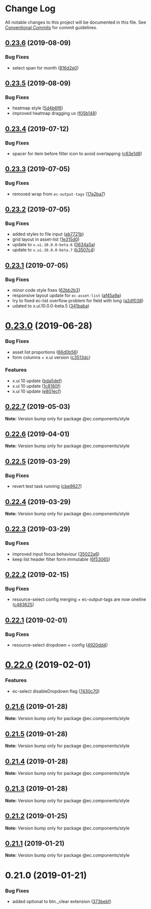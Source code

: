 # Change Log

All notable changes to this project will be documented in this file.
See [Conventional Commits](https://conventionalcommits.org) for commit guidelines.

## [0.23.6](https://github.com/entrecode/ec.components/compare/@ec.components/style@0.23.5...@ec.components/style@0.23.6) (2019-08-09)


### Bug Fixes

* select span for month ([816d2e0](https://github.com/entrecode/ec.components/commit/816d2e0))





## [0.23.5](https://github.com/entrecode/ec.components/compare/@ec.components/style@0.23.4...@ec.components/style@0.23.5) (2019-08-09)


### Bug Fixes

* heatmap style ([5d4b6f6](https://github.com/entrecode/ec.components/commit/5d4b6f6))
* improved heatmap dragging ux ([f05b148](https://github.com/entrecode/ec.components/commit/f05b148))





## [0.23.4](https://github.com/entrecode/ec.components/compare/@ec.components/style@0.23.3...@ec.components/style@0.23.4) (2019-07-12)


### Bug Fixes

* spacer for item before filter icon to avoid overlapping ([c63e1d9](https://github.com/entrecode/ec.components/commit/c63e1d9))





## [0.23.3](https://github.com/entrecode/ec.components/compare/@ec.components/style@0.23.2...@ec.components/style@0.23.3) (2019-07-05)


### Bug Fixes

* removed wrap from `ec-output-tags` ([17a2ba7](https://github.com/entrecode/ec.components/commit/17a2ba7))





## [0.23.2](https://github.com/entrecode/ec.components/compare/@ec.components/style@0.23.1...@ec.components/style@0.23.2) (2019-07-05)


### Bug Fixes

* added styles to file input ([ab7721b](https://github.com/entrecode/ec.components/commit/ab7721b))
* grid layout in asset-list ([1e315d0](https://github.com/entrecode/ec.components/commit/1e315d0))
* update to `x.ui.10.0.0-beta.6` ([0634a5a](https://github.com/entrecode/ec.components/commit/0634a5a))
* update to `x.ui.10.0.0-beta.7` ([b3507c4](https://github.com/entrecode/ec.components/commit/b3507c4))





## [0.23.1](https://github.com/entrecode/ec.components/compare/@ec.components/style@0.23.0...@ec.components/style@0.23.1) (2019-07-05)


### Bug Fixes

* minor code style fixes ([62bb2b3](https://github.com/entrecode/ec.components/commit/62bb2b3))
* responsive layout update for `ec-asset-list` ([af45a9a](https://github.com/entrecode/ec.components/commit/af45a9a))
* try to fixed ec-list overflow problem for field with long ([a2df038](https://github.com/entrecode/ec.components/commit/a2df038))
* udated to x.ui.10.0.0-beta.5 ([341baba](https://github.com/entrecode/ec.components/commit/341baba))





# [0.23.0](https://github.com/entrecode/ec.components/compare/@ec.components/style@0.22.7...@ec.components/style@0.23.0) (2019-06-28)


### Bug Fixes

* asset list proportions ([66d0b56](https://github.com/entrecode/ec.components/commit/66d0b56))
* form columns + x.ui version ([c3513dc](https://github.com/entrecode/ec.components/commit/c3513dc))


### Features

* x.ui 10 update ([bda5def](https://github.com/entrecode/ec.components/commit/bda5def))
* x.ui 10 update ([1c8180f](https://github.com/entrecode/ec.components/commit/1c8180f))
* x.ui 10 update ([e801ecf](https://github.com/entrecode/ec.components/commit/e801ecf))





## [0.22.7](https://github.com/entrecode/ec.components/compare/@ec.components/style@0.22.6...@ec.components/style@0.22.7) (2019-05-03)

**Note:** Version bump only for package @ec.components/style





## [0.22.6](https://github.com/entrecode/ec.components/compare/@ec.components/style@0.22.5...@ec.components/style@0.22.6) (2019-04-01)

**Note:** Version bump only for package @ec.components/style





## [0.22.5](https://github.com/entrecode/ec.components/compare/@ec.components/style@0.22.4...@ec.components/style@0.22.5) (2019-03-29)


### Bug Fixes

* revert test task running ([cbe9627](https://github.com/entrecode/ec.components/commit/cbe9627))





## [0.22.4](https://github.com/entrecode/ec.components/compare/@ec.components/style@0.22.3...@ec.components/style@0.22.4) (2019-03-29)

**Note:** Version bump only for package @ec.components/style





## [0.22.3](https://github.com/entrecode/ec.components/compare/@ec.components/style@0.22.2...@ec.components/style@0.22.3) (2019-03-29)


### Bug Fixes

* improved input focus behaviour ([35022a6](https://github.com/entrecode/ec.components/commit/35022a6))
* keep list header filter form immutable ([6f53065](https://github.com/entrecode/ec.components/commit/6f53065))





## [0.22.2](https://github.com/entrecode/ec.components/compare/@ec.components/style@0.22.1...@ec.components/style@0.22.2) (2019-02-15)


### Bug Fixes

* resource-select config merging + ec-output-tags are now oneline ([c483625](https://github.com/entrecode/ec.components/commit/c483625))





## [0.22.1](https://github.com/entrecode/ec.components/compare/@ec.components/style@0.22.0...@ec.components/style@0.22.1) (2019-02-01)


### Bug Fixes

* resource-select dropdown + config ([4920dd4](https://github.com/entrecode/ec.components/commit/4920dd4))





# [0.22.0](https://github.com/entrecode/ec.components/compare/@ec.components/style@0.21.6...@ec.components/style@0.22.0) (2019-02-01)


### Features

* ec-select disableDropdown flag ([7430c70](https://github.com/entrecode/ec.components/commit/7430c70))





## [0.21.6](https://github.com/entrecode/ec.components/compare/@ec.components/style@0.21.5...@ec.components/style@0.21.6) (2019-01-28)

**Note:** Version bump only for package @ec.components/style





## [0.21.5](https://github.com/entrecode/ec.components/compare/@ec.components/style@0.21.4...@ec.components/style@0.21.5) (2019-01-28)

**Note:** Version bump only for package @ec.components/style





## [0.21.4](https://github.com/entrecode/ec.components/compare/@ec.components/style@0.21.3...@ec.components/style@0.21.4) (2019-01-28)

**Note:** Version bump only for package @ec.components/style





## [0.21.3](https://github.com/entrecode/ec.components/compare/@ec.components/style@0.21.2...@ec.components/style@0.21.3) (2019-01-28)

**Note:** Version bump only for package @ec.components/style





## [0.21.2](https://github.com/entrecode/ec.components/compare/@ec.components/style@0.21.1...@ec.components/style@0.21.2) (2019-01-25)

**Note:** Version bump only for package @ec.components/style





## [0.21.1](https://github.com/entrecode/ec.components/compare/@ec.components/style@0.21.1...@ec.components/style@0.21.1) (2019-01-21)

**Note:** Version bump only for package @ec.components/style





# 0.21.0 (2019-01-21)


### Bug Fixes

* added optional to btn._clear extension ([373bebf](https://github.com/entrecode/ec.components/commit/373bebf))
